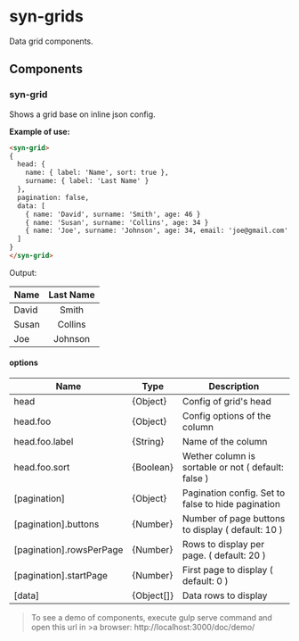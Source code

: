 # syn-grids
Data grid components.

## Components

### syn-grid
Shows a grid base on inline json config.

**Example of use:**

```html
<syn-grid>
{
  head: {
    name: { label: 'Name', sort: true },
    surname: { label: 'Last Name' }
  },
  pagination: false,
  data: [
    { name: 'David', surname: 'Smith', age: 46 }
    { name: 'Susan', surname: 'Collins', age: 34 }
    { name: 'Joe', surname: 'Johnson', age: 34, email: 'joe@gmail.com' }
  ]
}
</syn-grid>
```
Output:

| Name  | Last Name |
|-------|:---------:|
| David | Smith     |
| Susan | Collins   |
| Joe   | Johnson   |

#### options

| Name | Type | Description |
|------|------|-------------|
| head | {Object} | Config of grid's head |
| head.foo | {Object} | Config options of the column |
| head.foo.label | {String} | Name of the column |
| head.foo.sort | {Boolean} | Wether column is sortable or not ( default: false ) |
| [pagination] | {Object} | Pagination config. Set to false to hide pagination |
| [pagination].buttons | {Number} | Number of page buttons to display ( default: 10 ) |
| [pagination].rowsPerPage | {Number} | Rows to display per page. ( default: 20 ) |
| [pagination].startPage | {Number} | First page to display ( default: 0 ) |
| [data] | {Object[]} | Data rows to display |

>To see a demo of components, execute gulp serve command and open this url in >a browser: http://localhost:3000/doc/demo/
